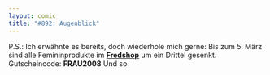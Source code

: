 ```yaml
---
layout: comic
title: "#892: Augenblick"
---
```


P.S.:
Ich erwähnte es bereits, doch wiederhole mich gerne: Bis zum 5. März sind alle Femininprodukte im <a href="http://www.spreadshirt.net/shop.php?sid=125913"><strong>Fredshop</strong></a> um ein Drittel gesenkt. 
Gutscheincode: <strong>FRAU2008</strong> 
Und so.
